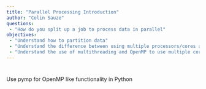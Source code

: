 ```yaml
---
title: "Parallel Processing Introduction"
author: "Colin Sauze"
questions:
 - "How do you split up a job to process data in parallel"
objectives: 
 - "Understand how to partition data"
 - "Understand the difference between using multiple processors/cores and multiple nodes"
 - "Understand the use of multithreading and OpenMP to use multiple cores"
---
```



# 

Use pymp for OpenMP like functionality in Python


